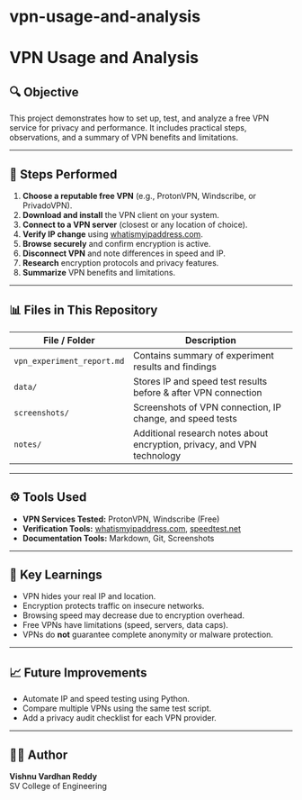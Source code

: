 # vpn-usage-and-analysis
# VPN Usage and Analysis

## 🔍 Objective
This project demonstrates how to set up, test, and analyze a free VPN service for privacy and performance. It includes practical steps, observations, and a summary of VPN benefits and limitations.

---

## 🧭 Steps Performed

1. **Choose a reputable free VPN** (e.g., ProtonVPN, Windscribe, or PrivadoVPN).
2. **Download and install** the VPN client on your system.
3. **Connect to a VPN server** (closest or any location of choice).
4. **Verify IP change** using [whatismyipaddress.com](https://whatismyipaddress.com).
5. **Browse securely** and confirm encryption is active.
6. **Disconnect VPN** and note differences in speed and IP.
7. **Research** encryption protocols and privacy features.
8. **Summarize** VPN benefits and limitations.

---

## 📊 Files in This Repository

| File / Folder | Description |
|----------------|--------------|
| `vpn_experiment_report.md` | Contains summary of experiment results and findings |
| `data/` | Stores IP and speed test results before & after VPN connection |
| `screenshots/` | Screenshots of VPN connection, IP change, and speed tests |
| `notes/` | Additional research notes about encryption, privacy, and VPN technology |

---

## ⚙️ Tools Used

- **VPN Services Tested:** ProtonVPN, Windscribe (Free)
- **Verification Tools:** [whatismyipaddress.com](https://whatismyipaddress.com), [speedtest.net](https://www.speedtest.net)
- **Documentation Tools:** Markdown, Git, Screenshots

---

## 🧠 Key Learnings

- VPN hides your real IP and location.
- Encryption protects traffic on insecure networks.
- Browsing speed may decrease due to encryption overhead.
- Free VPNs have limitations (speed, servers, data caps).
- VPNs do **not** guarantee complete anonymity or malware protection.

---

## 📈 Future Improvements

- Automate IP and speed testing using Python.
- Compare multiple VPNs using the same test script.
- Add a privacy audit checklist for each VPN provider.

---

## 👨‍💻 Author
**Vishnu Vardhan Reddy**  
SV College of Engineering  
